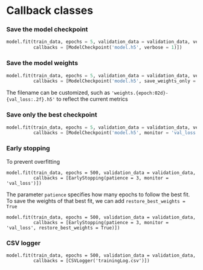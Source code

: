 # Callback classes


### Save the model checkpoint

``` python 3
model.fit(train_data, epochs = 5, validation_data = validation_data, verbose = 2,
          callbacks = [ModelCheckpoint('model.h5', verbose = 1)])
```

### Save the model weights

``` python 3
model.fit(train_data, epochs = 5, validation_data = validation_data, verbose = 2,
          callbacks = [ModelCheckpoint('model.h5', save_weights_only = True, verbose = 1)])
```

The filename can be customized, such as `'weights.{epoch:02d}-{val_loss:.2f}.h5'` to reflect the current metrics

### Save only the best checkpoint

``` python 3
model.fit(train_data, epochs = 5, validation_data = validation_data, verbose = 2,
          callbacks = [ModelCheckpoint('model.h5', monitor = 'val_loss', save_best_only = True, verbose = 1)])
```

### Early stopping

To prevent overfitting
``` python3
model.fit(train_data, epochs = 500, validation_data = validation_data,
          callbacks = [EarlyStopping(patience = 3, monitor = 'val_loss')])
```

The parameter `patience` specifies how many epochs to follow the best fit. To save the weights of that best fit, we can add `restore_best_weights = True`

``` python3
model.fit(train_data, epochs = 500, validation_data = validation_data,
          callbacks = [EarlyStopping(patience = 3, monitor = 'val_loss', restore_best_weights = True)])
```

### CSV logger

``` python3
model.fit(train_data, epochs = 500, validation_data = validation_data,
          callbacks = [CSVLogger('trainingLog.csv')])
```
